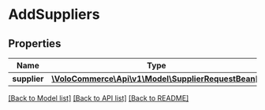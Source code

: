 # AddSuppliers

## Properties
Name | Type | Description | Notes
------------ | ------------- | ------------- | -------------
**supplier** | [**\VoloCommerce\Api\v1\Model\SupplierRequestBean[]**](SupplierRequestBean.md) |  | [optional] 

[[Back to Model list]](../README.md#documentation-for-models) [[Back to API list]](../README.md#documentation-for-api-endpoints) [[Back to README]](../README.md)


